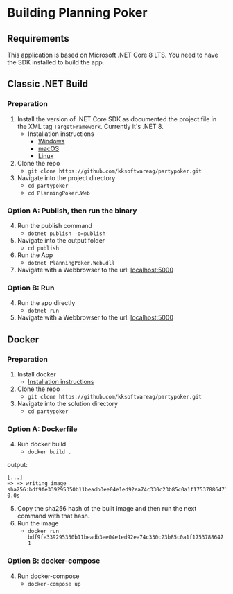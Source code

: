 # Building Planning Poker
## Requirements
This application is based on Microsoft .NET Core 8 LTS. You need to have the SDK installed to build the app.

## Classic .NET Build
### Preparation
1. Install the version of .NET Core SDK as documented the project file in the XML tag `TargetFramework`. Currently it's .NET 8.
	* Installation instructions
		* [Windows](https://docs.microsoft.com/en-us/dotnet/core/install/windows?tabs=net60)
		* [macOS](https://docs.microsoft.com/en-us/dotnet/core/install/macos)
		* [Linux](https://docs.microsoft.com/en-us/dotnet/core/install/linux)
2. Clone the repo
	* `git clone https://github.com/kksoftwareag/partypoker.git`
3. Navigate into the project directory
	* `cd partypoker`
	* `cd PlanningPoker.Web`

### Option A: Publish, then run the binary
4. Run the publish command
	* `dotnet publish -o=publish`
5. Navigate into the output folder
	* `cd publish`
6. Run the App
	* `dotnet PlanningPoker.Web.dll`
7. Navigate with a Webbrowser to the url: [localhost:5000](http://localhost:5000)

### Option B: Run
4. Run the app directly
	* `dotnet run`
5. Navigate with a Webbrowser to the url: [localhost:5000](http://localhost:5000)

## Docker
### Preparation
1. Install docker
	* [Installation instructions](https://docs.docker.com/engine/install/)
2. Clone the repo
	* `git clone https://github.com/kksoftwareag/partypoker.git`
3. Navigate into the solution directory
	* `cd partypoker`

### Option A: Dockerfile
4. Run docker build
	* `docker build .`

output:
```
[...]
=> => writing image sha256:bdf9fe339295350b11beadb3ee04e1ed92ea74c330c23b85c0a1f17537886471                       0.0s
```
5. Copy the sha256 hash of the built image and then run the next command with that hash.
6. Run the image
	* `docker run bdf9fe339295350b11beadb3ee04e1ed92ea74c330c23b85c0a1f17537886471`

### Option B: docker-compose
4. Run docker-compose
	* `docker-compose up`

